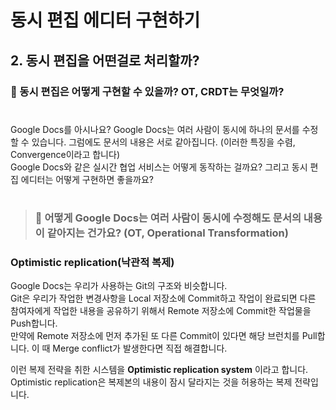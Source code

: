 # 동시 편집 에디터 구현하기
## 2. 동시 편집을 어떤걸로 처리할까?
### 💁 동시 편집은 어떻게 구현할 수 있을까? OT, CRDT는 무엇일까?
#

Google Docs를 아시나요? Google Docs는 여러 사람이 동시에 하나의 문서를 수정할 수 있습니다. 그럼에도 문서의 내용은 서로 같아집니다. (이러한 특징을 수렴, Convergence이라고 합니다)  
Google Docs와 같은 실시간 협업 서비스는 어떻게 동작하는 걸까요? 그리고 동시 편집 에디터는 어떻게 구현하면 좋을까요?  
#

> ### 🙋 어떻게 Google Docs는 여러 사람이 동시에 수정해도 문서의 내용이 같아지는 건가요? (OT, Operational Transformation)

### Optimistic replication(낙관적 복제)
Google Docs는 우리가 사용하는 Git의 구조와 비슷합니다.   
Git은 우리가 작업한 변경사항을 Local 저장소에 Commit하고 작업이 완료되면 다른 참여자에게 작업한 내용을 공유하기 위해서 Remote 저장소에 Commit한 작업물을 Push합니다.  
만약에 Remote 저장소에 먼저 추가된 또 다른 Commit이 있다면 해당 브런치를 Pull합니다. 이 때 Merge conflict가 발생한다면 직접 해결합니다.  

이런 복제 전략을 취한 시스템을 **Optimistic replication system** 이라고 합니다.  
Optimistic replication은 복제본의 내용이 잠시 달라지는 것을 허용하는 복제 전략입니다.
